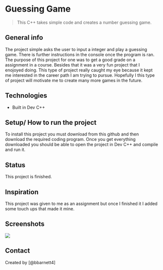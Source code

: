 # Guessing Game
> This C++ takes simple code and creates a number guessing game. 

## General info
The project simple asks the user to input a integer and play a guessing game. There is further instructions in the console once the program is ran. The purpose of this project for one was to get a good grade on a assignment in a course.  Besides that it was a very fun project that I enojoyed doing.  This type of project really caught my eye because it kept me interested in the career path I am trying to pursue.  Hopefully I this type of project will motivate me to create many more games in the future.

## Technologies
* Built in Dev C++

## Setup/ How to run the project
To install this project you must download from this github and then download the required coding program. Once you get everything downloaded you should be able to open the project in Dev C++ and compile and run it.

## Status
This project is finished.

## Inspiration
This project was given to me as an assignment but once I finished it I added some touch ups that made it mine. 

## Screenshots
![](images/github-untilted.png)
        
      
## Contact
Created by [@bbarnett4]
